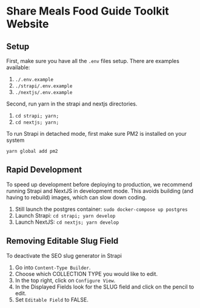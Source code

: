# Share Meals Food Guide Toolkit Website


## Setup

First, make sure you have all the `.env` files setup. There are examples available:

1. `./.env.example`
2. `./strapi/.env.example`
3. `./nextjs/.env.example`

Second, run yarn in the strapi and nextjs directories.
1. `cd strapi; yarn;`
2. `cd nextjs; yarn;`

To run Strapi in detached mode, first make sure PM2 is installed on your system

`yarn global add pm2`

## Rapid Development

To speed up development before deploying to production, we recommend running Strapi and NextJS in development mode. This avoids building (and having to rebuild) images, which can slow down coding.

1. Still launch the postgres container: `sudo docker-compose up postgres`
2. Launch Strapi: `cd strapi; yarn develop`
3. Launch NextJS: `cd nextjs; yarn develop`

## Removing Editable Slug Field

To deactivate the SEO slug generator in Strapi
1. Go into `Content-Type Builder`.
2. Choose which COLLECTION TYPE you would like to edit.
3. In the top right, click on `Configure View`.
4. In the Displayed Fields look for the SLUG field and click on the pencil to edit.
5. Set `Editable Field` to FALSE.